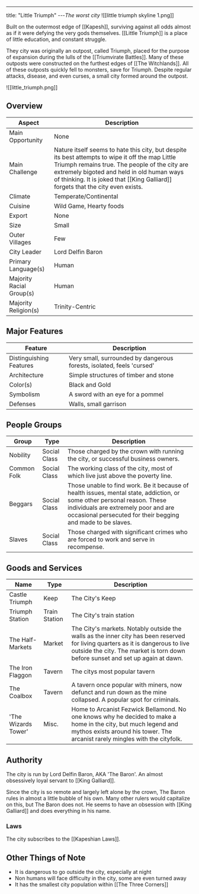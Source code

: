 ---
title: "Little Triumph"
---*The worst city*
![[little triumph skyline 1.png]]

Built on the outermost edge of [[Kapesh]], surviving against all odds almost as if it were defying the very gods themselves. [[Little Triumph]] is a place of little education, and constant struggle.

They city was originally an outpost, called Triumph, placed for the purpose of expansion during the lulls of the [[Triumvirate Battles]]. Many of these outposts were constructed on the furthest edges of [[The Witchlands]]. All of these outposts quickly fell to monsters, save for Triumph. Despite regular attacks, disease, and even curses, a small city formed around the outpost.

![[little_triumph.png]]

## Overview

| Aspect | Description |
|-|-|
| Main Opportunity | None |
| Main Challenge | Nature itself seems to hate this city, but despite its best attempts to wipe it off the map Little Triumph remains true. The people of the city are extremely bigoted and held in old human ways of thinking. It is joked that [[King Galliard]] forgets that the city even exists. |
| Climate | Temperate/Continental |
| Cuisine | Wild Game, Hearty foods |
| Export | None |
| Size | Small |
| Outer Villages| Few |
| City Leader | Lord Delfin Baron |
| Primary Language(s) | Human |
| Majority Racial Group(s) | Human |
| Majority Religion(s) | Trinity-Centric |

## Major Features

| Feature | Description |
|-|-|
| Distinguishing Features | Very small, surrounded by dangerous forests, isolated, feels 'cursed' |
| Architecture | Simple structures of timber and stone |
| Color(s) | Black and Gold |
| Symbolism | A sword with an eye for a pommel |
| Defenses | Walls, small garrison |

## People Groups

| Group | Type | Description |
|-|-|-|
| Nobility | Social Class | Those charged by the crown with running the city, or successful business owners. |
| Common Folk | Social Class | The working class of the city, most of which live just above the poverty line. |
| Beggars | Social Class | Those unable to find work. Be it because of health issues, mental state, addiction, or some other personal reason. These individuals are extremely poor and are occasional persecuted for their begging and made to be slaves. |
| Slaves | Social Class | Those charged with significant crimes who are forced to work and serve in recompense. |

## Goods and Services

 | Name | Type | Description |
 |-|-|-|
 | Castle Triumph | Keep | The City's Keep |
 | Triumph Station | Train Station | The City's train station |
 | The Half-Markets | Market | The City's markets. Notably outside the walls as the inner city has been reserved for living quarters as it is dangerous to live outside the city. The market is torn down before sunset and set up again at dawn. |
 | The Iron Flaggon | Tavern | The citys most popular tavern |
 | The Coalbox | Tavern | A tavern once popular with miners, now defunct and run down as the mine collapsed. A popular spot for criminals. |
 | 'The Wizards Tower' | Misc. | Home to Arcanist Fezwick Bellamond. No one knows why he decided to make a home in the city, but much legend and mythos exists around his tower. The arcanist rarely mingles with the cityfolk. |

## Authority
The city is run by Lord Delfin Baron, AKA 'The Baron'. An almost obsessively loyal servant to [[King Galliard]].

Since the city is so remote and largely left alone by the crown, The Baron rules in almost a little bubble of his own. Many other rulers would capitalize on this, but The Baron does not. He seems to have an obsession with [[King Galliard]] and does everything in his name.

### Laws
The city subscribes to the [[Kapeshian Laws]].

## Other Things of Note
- It is dangerous to go outside the city, especially at night
- Non humans will face difficulty in the city, some are even turned away
- It has the smallest city population within [[The Three Corners]]
